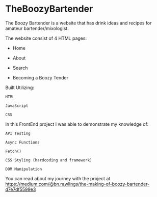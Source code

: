 # TheBoozyBartender

The Boozy Bartender is a website  that has drink ideas and recipes for amateur bartender/mixologist.

The website consist of 4 HTML pages:
  
  - Home

  - About

  - Search

  - Becoming a Boozy Tender

Built Utilizing:

	HTML

	JavaScript

	CSS

In this FrontEnd project I was able to demonstrate my knowledge of:

	API Testing

	Async Functions

	Fetch()

	CSS Styling (hardcoding and framework)

	DOM Manipulation

You can read about my journey with the project at https://medium.com/@bn.rawlings/the-making-of-boozy-bartender-d7e7df5599e3



